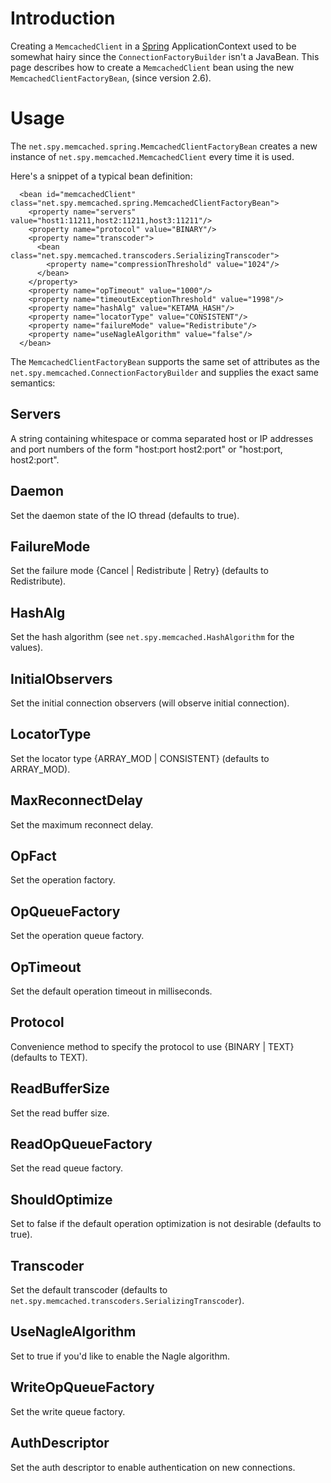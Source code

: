 # Introduction #

Creating a `MemcachedClient` in a [Spring](http://www.springsource.org/) ApplicationContext used to be somewhat hairy since the `ConnectionFactoryBuilder` isn't a JavaBean. This page describes how to create a `MemcachedClient` bean using the new `MemcachedClientFactoryBean`, (since version 2.6).


# Usage #

The `net.spy.memcached.spring.MemcachedClientFactoryBean` creates a new instance of `net.spy.memcached.MemcachedClient` every time it is used.

Here's a snippet of a typical bean definition:

```
  <bean id="memcachedClient" class="net.spy.memcached.spring.MemcachedClientFactoryBean">
    <property name="servers" value="host1:11211,host2:11211,host3:11211"/>
    <property name="protocol" value="BINARY"/>
    <property name="transcoder">
      <bean class="net.spy.memcached.transcoders.SerializingTranscoder">
        <property name="compressionThreshold" value="1024"/>
      </bean>
    </property>
    <property name="opTimeout" value="1000"/>
    <property name="timeoutExceptionThreshold" value="1998"/>
    <property name="hashAlg" value="KETAMA_HASH"/>
    <property name="locatorType" value="CONSISTENT"/> 
    <property name="failureMode" value="Redistribute"/>
    <property name="useNagleAlgorithm" value="false"/>
  </bean>
```

The `MemcachedClientFactoryBean` supports the same set of attributes as the `net.spy.memcached.ConnectionFactoryBuilder` and supplies the exact same semantics:

## Servers ##
A string containing whitespace or comma separated host or IP addresses and port numbers of the form "host:port host2:port" or "host:port, host2:port".

## Daemon ##
Set the daemon state of the IO thread (defaults to true).

## FailureMode ##
Set the failure mode {Cancel | Redistribute | Retry} (defaults to Redistribute).

## HashAlg ##
Set the hash algorithm (see `net.spy.memcached.HashAlgorithm` for the values).

## InitialObservers ##
Set the initial connection observers (will observe initial connection).

## LocatorType ##
Set the locator type {ARRAY\_MOD | CONSISTENT} (defaults to ARRAY\_MOD).

## MaxReconnectDelay ##
Set the maximum reconnect delay.

## OpFact ##
Set the operation factory.

## OpQueueFactory ##
Set the operation queue factory.

## OpTimeout ##
Set the default operation timeout in milliseconds.

## Protocol ##
Convenience method to specify the protocol to use {BINARY | TEXT} (defaults to TEXT).

## ReadBufferSize ##
Set the read buffer size.

## ReadOpQueueFactory ##
Set the read queue factory.

## ShouldOptimize ##
Set to false if the default operation optimization is not desirable (defaults to true).

## Transcoder ##
Set the default transcoder (defaults to `net.spy.memcached.transcoders.SerializingTranscoder`).

## UseNagleAlgorithm ##
Set to true if you'd like to enable the Nagle algorithm.

## WriteOpQueueFactory ##
Set the write queue factory.

## AuthDescriptor ##
Set the auth descriptor to enable authentication on new connections.